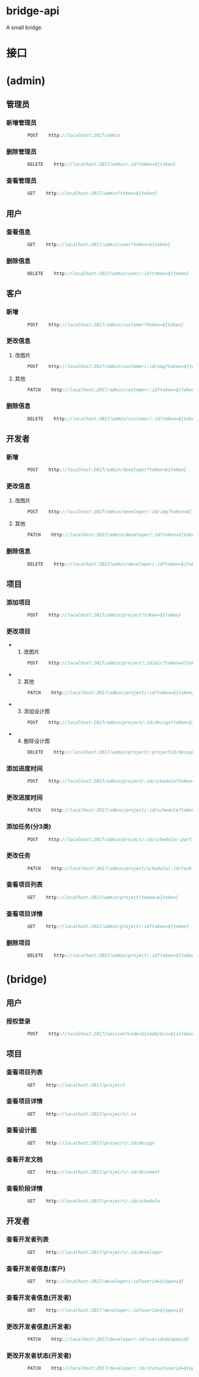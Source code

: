 # bridge-api
A small bridge.

# 接口

# (admin)
## 管理员
### 新增管理员
```js
		POST    http://localhost:2017/admin
```
### 删除管理员
```js
		DELETE    http://localhost:2017/admin/:id?token=${token}
```
### 查看管理员
```js
		GET    http://localhost:2017/admin?token=${token}
```
## 用户
### 查看信息
```js
		GET    http://localhost:2017/admin/user?token=${token}
```
### 删除信息
```js
		DELETE    http://localhost:2017/admin/user/:id?token=${token}
```
## 客户
### 新增
```js
		POST    http://localhost:2017/admin/customer?token=${token}
```
### 更改信息
1. 改图片
```js
		POST    http://localhost:2017/admin/customer/:id/img?token=${token}
```
2. 其他
```js
		PATCH    http://localhost:2017/admin/customer/:id?token=${token}
```
### 删除信息
```js
		DELETE    http://localhost:2017/admin/customer/:id?token=${token}
```
## 开发者
### 新增
```js
		POST    http://localhost:2017/admin/developer?token=${token}
```
### 更改信息
1. 改图片
```js
		POST    http://localhost:2017/admin/developer/:id/img?token=${token}
```
2. 其他
```js
		PATCH    http://localhost:2017/admin/developer/:id?token=${token}
```
### 删除信息
```js
		DELETE    http://localhost:2017/admin/developer/:id?token=${token}
```
## 项目
### 添加项目
```js
		POST    http://localhost:2017/admin/project?token=${token}
```
### 更改项目
* 1. 改图片
```js
		POST    http://localhost:2017/admin/project/:id/pic?token=${token}
```
* 2. 其他
```js
		PATCH    http://localhost:2017/admin/project/:id?token=${token}
```
* 3. 添加设计图
```js
		POST    http://localhost:2017/admin/project/:id/design?token=${token}
```
* 4. 删除设计图
```js
		DELETE    http://localhost:2017/admin/project/:projectId/design/:designId?token=${token}
```
### 添加进度时间
```js
		POST    http://localhost:2017/admin/project/:id/schedule?token=${token}
```
### 更改进度时间
```js
		PATCH    http://localhost:2017/admin/project/:id/schedule?token=${token}
```
### 添加任务(分3类)
```js
		POST    http://localhost:2017/admin/project/:id/schedule/:part?token=${token}
```
### 更改任务
```js
		PATCH    http://localhost:2017/admin/project/schedule/:id/task?token=${token}
```
### 查看项目列表
```js
		GET    http://localhost:2017/admin/project?token=${token}
```
### 查看项目详情
```js
		GET    http://localhost:2017/admin/project/:id?token=${token}
```
### 删除项目
```js
		DELETE    http://localhost:2017/admin/project/:id?token=${token}
```



# (bridge)
## 用户
### 授权登录
```js
		POST    http://localhost:2017/session?code=${code}&iv=${iv}&encryptedData=${encryptedData}
```
## 项目
### 查看项目列表
```js
		GET    http://localhost:2017/projecrt
```
### 查看项目详情
```js
		GET    http://localhost:2017/projecrt/:id
```
### 查看设计图
```js
		GET    http://localhost:2017/projecrt/:id/design
```
### 查看开发文档
```js
		GET    http://localhost:2017/projecrt/:id/document
```
### 查看阶段详情
```js
		GET    http://localhost:2017/projecrt/:id/schedule
```
## 开发者
### 查看开发者列表
```js
		GET    http://localhost:2017/projecrt/:id/developer
```
### 查看开发者信息(客户)
```js
		GET    http://localhost:2017/developer/:id?userid=${openid}
```
### 查看开发者信息(开发者)
```js
		GET    http://localhost:2017/developer/:id?userid=${openid}
```
### 更改开发者信息(开发者)
```js
		PATCH    http://localhost:2017/developer/:id?userid=${openid}
```
### 更改开发者状态(开发者)
```js
		PATCH    http://localhost:2017/developer/:id/status?userid=${openid}
```